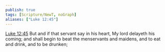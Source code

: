 ```yaml
---
publish: true
tags: [Scripture/NewT, noGraph]
aliases: ["Luke 12:45"]
---
```

[Luke 12:45](https://churchofjesuschrist.org/study/scriptures/nt/luke/12?lang=eng&id=p45#p45) But and if that servant say in his heart, My lord delayeth his coming; and shall begin to beat the menservants and maidens, and to eat and drink, and to be drunken;
